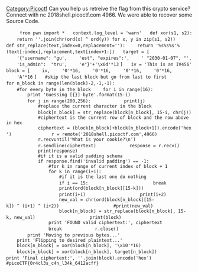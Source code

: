 [Category:Picoctf](/Category:Picoctf "wikilink") Can you help us
retreive the flag from this crypto service? Connect with nc
2018shell.picoctf.com 4966. We were able to recover some Source Code.

`  `
`  `
`from pwn import *`
`  `
`context.log_level = 'warn'`
`  `
`def xor(s1, s2):`
`    return ''.join(chr(ord(x) ^ ord(y)) for x, y in zip(s1, s2))`
`  `
`def str_replace(text,index=0,replacement=''):`
`    return '%s%s%s'%(text[:index],replacement,text[index+1:])`
`  `
`target = [`
`    '{"username": "gu',`
`    'est", "expires":',`
`    ' "2030-01-07", "',`
`    'is_admin":  "tru',`
`    'e"}'+'\x0d'*13`
`]`
`  `
`iv = 'This is an IV456'`
`  `
`block = [`
`    iv,`
`    '0'*16,`
`    '0'*16,`
`    '0'*16,`
`    '0'*16,`
`    'A'*16`
`]`
`  `
`#skip the last block but go from last to first`
`for n_block in range(len(block)-2,-1,-1):`
`    `
`    #for every byte in the block`
`    for i in range(16):`
`        print 'Guessing [{}]-byte'.format(15-i)`
`        for j in range(200,256):`
`            print(j)`
`  `
`            #replace the current character in the block `
`            block[n_block] = str_replace(block[n_block], 15-i, chr(j))`
`  `
`            #ciphertext is the current row of block and the row above in hex`
`            ciphertext = (block[n_block]+block[n_block+1]).encode('hex')`
`  `
`            r = remote('2018shell.picoctf.com',4966)`
`  `
`            r.recvuntil('What is your cookie?\n')`
`            r.sendline(ciphertext)`
`            response = r.recv()`
`            print(response)`
`            #if it is a valid padding schema`
`            if response.find('invalid padding') == -1:`
`                #for k in range of current index of block + 1`
`                for k in range(i+1):`
`                    #if it is the last one do nothing`
`                    if i == 15:`
`                        break`
`  `
`  `
`                    print(ord(block[n_block][15-k]))`
`                    print(i+1)`
`                    print(i+2)`
`                    new_val = chr(ord(block[n_block][15-k]) ^ (i+1) ^ (i+2))`
`                    #print(new_val)`
`  `
`                    block[n_block] = str_replace(block[n_block], 15-k, new_val)`
`                    print(block)`
`                print 'FOUND valid ciphertext:', ciphertext`
`                break`
`            r.close()`
`        print 'Moving to previous bytes...'`
`  `
`    print 'Flipping to desired plaintext...'`
`    block[n_block] = xor(block[n_block], '\x10'*16)`
`    block[n_block] = xor(block[n_block], target[n_block])`
`  `
`print 'Final ciphertext:', ''.join(block).encode('hex')`
`  `
`#picoCTF{0r4cl3s_c4n_l34k_6412acff}`